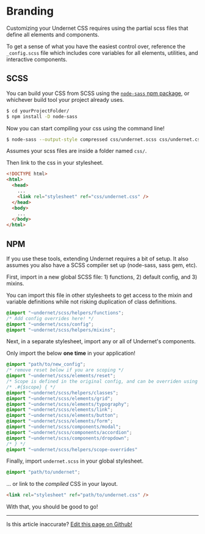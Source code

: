 # Branding

Customizing your Undernet CSS requires using the partial scss files that define all elements and components.

To get a sense of what you have the easiest control over, reference the `_config.scss` file which includes core variables for all elements, utilities, and interactive components.

## SCSS

You can build your CSS from SCSS using the [`node-sass` npm package](https://npmjs.org/package/node-sass), or whichever build tool your project already uses.

```sh
$ cd yourProjectFolder/
$ npm install -D node-sass
```

Now you can start compiling your css using the command line!

```sh
$ node-sass --output-style compressed css/undernet.scss css/undernet.css
```

Assumes your scss files are inside a folder named `css/`.

Then link to the css in your stylesheet.

```html
<!DOCTYPE html>
<html>
  <head>
    ...
    <link rel="stylesheet" ref="css/undernet.css" />
  </head>
  <body>
    ...
  </body>
</html>
```

## NPM

If you use these tools, extending Undernet requires a bit of setup. It also assumes you also have a SCSS compiler set up (node-sass, sass gem, etc).

First, import in a new global SCSS file: 1) functions, 2) default config, and 3) mixins.

You can import this file in other stylesheets to get access to the mixin and variable definitions while not risking duplication of class definitions.

```css
@import "~undernet/scss/helpers/functions";
/* Add config overrides here! */
@import "~undernet/scss/config";
@import "~undernet/scss/helpers/mixins";
```

Next, in a separate stylesheet, import any or all of Undernet's components.

Only import the below **one time** in your application!

```css
@import "path/to/new_config";
/* remove reset below if you are scoping */
@import "~undernet/scss/elements/reset";
/* Scope is defined in the original config, and can be overriden using your new config */
/* .#{$scope} { */
@import "~undernet/scss/helpers/classes";
@import "~undernet/scss/elements/grid";
@import "~undernet/scss/elements/typography";
@import "~undernet/scss/elements/link";
@import "~undernet/scss/elements/button";
@import "~undernet/scss/elements/form";
@import "~undernet/scss/components/modal";
@import "~undernet/scss/components/accordion";
@import "~undernet/scss/components/dropdown";
/* } */
@import "~undernet/scss/helpers/scope-overrides"
```

Finally, import `undernet.scss` in your global stylesheet.

```css
@import "path/to/undernet";
```

... or link to the _compiled_ CSS in your layout.

```html
<link rel="stylesheet" ref="path/to/undernet.css" />
```

With that, you should be good to go!

<hr />
<p class="has-right-text">Is this article inaccurate? <a href="https://github.com/geotrev/undernet/tree/master/docs/branding.md">Edit this page on Github!</a></p>

